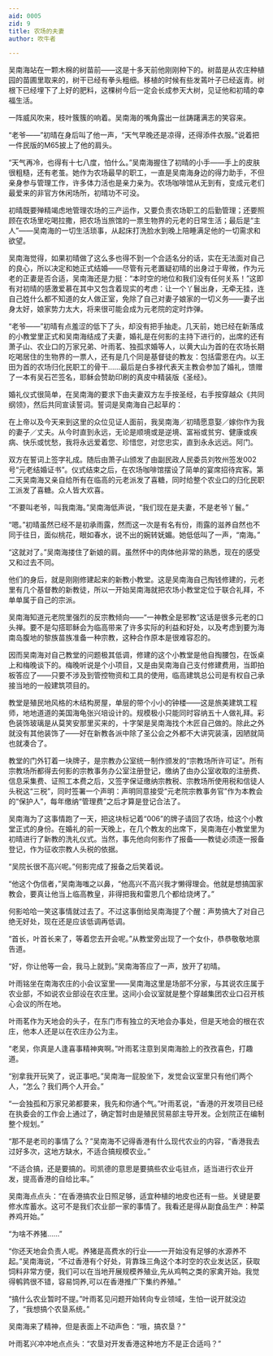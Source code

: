 ```yaml
---
aid: 0005
zid: 9
title: 农场的夫妻
author: 吹牛者

---
```




  吴南海站在一颗木棉的树苗前——这是十多天前他刚刚种下的。树苗是从农庄种植园的苗圃里取来的，树干已经有拳头粗细。移植的时候有些发蔫叶子已经返青。树根下已经埋下了上好的肥料，这棵树今后一定会长成参天大树，见证他和初晴的幸福生活。

  一阵威风吹来，枝叶簇簇的响着。吴南海的嘴角露出一丝踌躇满志的笑容来。

  “老爷——”初晴在身后叫了他一声，“天气早晚还是凉得，还得添件衣服。”说着把一件民版的M65披上了他的肩头。

  “天气再冷，也得有十七八度，怕什么。”吴南海握住了初晴的小手——手上的皮肤很粗糙，还有老茧。她作为农场最早的职工，一直是吴南海身边的得力助手，不但亲身参与管理工作，许多体力活也是亲力亲为。农场咖啡馆从无到有，变成元老们最爱来的非官方休闲场所，初晴功不可没。

  初晴既要殚精竭虑地管理农场的三产运作，又要负责农场职工的后勤管理；还要照顾在农场里吃喝拉撒，把农场当旅馆的一票生物界的元老的日常生活；最后是“主人”——吴南海的一切生活琐事，从起床打洗脸水到晚上陪睡满足他的一切需求和欲望。

  吴南海觉得，如果初晴做了这么多也得不到一个合适名分的话，实在无法面对自己的良心，所以决定和她正式结婚——尽管有元老置疑初晴的出身过于卑微，作为元老的正妻是否合适，吴南海还是力挺：“本时空的地位和我们没有任何关系！”这即有对初晴的感激爱慕在其中又包含着现实的考虑：让一个丫鬟出身，无牵无挂，连自己姓什么都不知道的女人做正室，免除了自己对妻子娘家的一切义务——妻子出身太好，娘家势力太大，将来很可能会成为元老院的定时炸弹。

  “老爷——”初晴有点羞涩的低下了头，却没有把手抽走。几天前，她已经在新落成的小教堂里正式和吴南海结成了夫妻，婚礼是在何影的主持下进行的，出席的还有萧子山、农业口的万家兄弟、叶雨茗、独孤求婚等人，以黄大山为首的在农场长期吃喝居住的生物界的一票人，还有是几个同是基督徒的教友：包括雷恩在内。以王田为首的农场归化民职工的骨干……最后是白多禄代表天主教会参加了婚礼，馈赠了一本有吴石芒签名，耶稣会赞助印刷的真皮中精装版《圣经》。

  婚礼仪式很简单，在吴南海的要求下由夫妻双方左手按圣经，右手按穿越众《共同纲领》，然后共同宣读誓词。誓词是吴南海自己起草的：

  在上帝以及今天来到这里的众位见证人面前，我吴南海／初晴愿意娶／嫁你作为我的妻子／丈夫。从今时直到永远，无论是顺境或是逆境、富裕或贫穷、健康或疾病、快乐或忧愁，我将永远爱着您、珍惜您，对您忠实，直到永永远远。阿门。

  双方在誓词上签字礼成。随后由萧子山颁发了由副民政人民委员刘牧州签发002号“元老结婚证书”。仪式结束之后，在农场咖啡馆摆设了简单的宴席招待宾客。第二天吴南海又亲自给所有在临高的元老派发了喜糖，同时给整个农业口的归化民职工派发了喜糖。众人皆大欢喜。

  “不要叫老爷，叫我南海。”吴南海低声说，“我们现在是夫妻，不是老爷丫鬟。”

  “嗯。”初晴虽然已经不是初承雨露，然而这一次是有名有份，雨露的滋养自然也不同于往日，面似桃花，眼如春水，说不出的婉转妩媚。她低低叫了一声，“南海。”

  “这就对了。”吴南海搂住了新娘的肩。虽然怀中的肉体他非常的熟悉，现在的感受又和过去不同。

  他们的身后，就是刚刚修建起来的新教小教堂。这是吴南海自己掏钱修建的，元老里有几个基督教的新教徒，所以一开始吴南海就把农场小教堂定位于联合礼拜，不单单属于自己的宗派。

  吴南海知道元老院里强烈的反宗教倾向——“一神教全是邪教”这话是很多元老的口头禅。要不是勾搭耶稣会为临高带来了许多实际的利益和好处，以及考虑到要为海南岛腹地的黎族苗族准备一种宗教，这种合作原本是很难容忍的。

  因而吴南海对自己教堂的问题极其低调，修建的这个小教堂是他自掏腰包，在饭桌上和梅晚谈下的。梅晚听说是个小项目，又是由吴南海自己支付修建费用，当即拍板答应了——只要不涉及到管控物资和工具的使用，临高建筑总公司是有权自己承接当地的一般建筑项目的。

  教堂是殖民地风格的木结构房屋，单层的带个小小的钟楼——这是旅美建筑工程师，地地道道的美国海龟张兴培设计的。规模极小只能同时容纳五十人做礼拜。彩色装饰玻璃是从莫笑安那里买来的，十字架是吴南海找个木匠自己做的。除此之外就没有其他装饰了——好在新教各派中除了圣公会之外都不大讲究装潢，因陋就简也就凑合了。

  教堂的门外钉着一块牌子，是宗教办公室统一制作颁发的“宗教场所许可证”。所有宗教场所都得去何影的宗教事务办公室注册登记，缴纳了由办公室收取的注册费、信息采集费、证照工本费之后，又签字保证缴纳宗教税、宗教场所使用税和信徒人头税这“三税”，同时签署一个声明：声明同意接受“元老院宗教事务官”作为本教会的“保护人”，每年缴纳“管理费”之后才算是登记合法了。

  吴南海为了这事情跑了一天，把这块标记着“006”的牌子请回了农场，给这个小教堂正式的身份。在婚礼的前一天晚上，在几个教友的出席下，吴南海在小教堂里为初晴进行了新教的洗礼仪式。当然，事先他向何影作了报备——教徒必须逐一报备登记，作为征收宗教人头税的依据。

  “吴院长很不高兴呢。”何影完成了报备之后笑着说。

  “他这个伪信者，”吴南海嗤之以鼻，“他高兴不高兴我才懒得理会。他就是想搞国家教会，要真让他当上临高教皇，非得把我和雷恩几个都给烧烤了。”

  何影哈哈一笑这事情就过去了。不过这事倒给吴南海提了个醒：声势搞大了对自己绝无好处，现在还是应该低调再低调。

  “首长，叶首长来了，等着您去开会呢。”从教堂旁出现了一个女仆，恭恭敬敬地禀告道。

  “好，你让他等一会，我马上就到。”吴南海答应了一声，放开了初晴。

  叶雨铭坐在南海农庄的小会议室里——吴南海这里是场部不分家，与其说农庄属于农业部，不如说农业部设在农庄里。这间小会议室就是整个穿越集团农业口召开核心会议的所在地。

  叶雨茗作为天地会的头子，在东门市有独立的天地会办事处，但是天地会的根在农庄，他本人还是以在农庄办公为主。

  “老吴，你真是人逢喜事精神爽啊。”叶雨茗注意到吴南海脸上的孜孜喜色，打趣道。

  “别拿我开玩笑了，说正事吧。”吴南海一屁股坐下，发觉会议室里只有他们两个人，“怎么？我们两个人开会。”

  “一会独孤和万家兄弟都要来，我先和你通个气。”叶雨茗说，“香港的开发项目已经在执委会的工作会上通过了，确定暂时由是殖民贸易部主导开发。企划院正在编制整个规划。”

  “那不是老司的事情了么？”吴南海不记得香港有什么现代农业的内容，“香港我去过好多次，这地方缺水，不适合搞规模农业。”

  “不适合搞，还是要搞的。司凯德的意思是要搞些农业屯驻点，适当进行农业开发，提高香港的自给比率。”

  吴南海点点头：“在香港搞农业日照足够，适宜种植的地皮也还有一些。关键是要修水库蓄水。这可不是我们农业部一家的事情了。我看还是得从副食品生产：种菜养鸡开始。”

  “为啥不养猪……”

  “你还天地会负责人呢。养猪是高费水的行业——一开始没有足够的水源养不起。”吴南海说，“不过香港有个好处，背靠珠三角这个本时空的农业发达区，获取饲料非常方便，我们可以在当地开展规模养殖业,先从鸡鸭之类的家禽开始。我觉得鹌鹑很不错，容易饲养,可以在香港推广下集约养殖。”

  “搞什么农业暂时不提。”叶雨茗见问题开始转向专业领域，生怕一说开就没边了，“我想搞个农垦系统。”

  吴南海来了精神，但是表面上不动声色：“哦，搞农垦？”

  叶雨茗兴冲冲地点点头：“农垦对开发香港这种地方不是正合适吗？”



